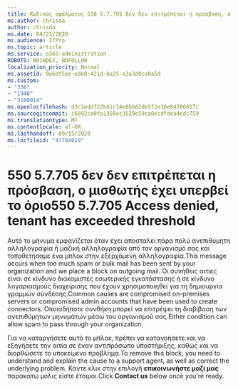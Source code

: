```yaml
---
title: Κωδικός σφάλματος 550 5.7.705 δεν δεν επιτρέπεται η πρόσβαση, ο μισθωτής έχει υπερβεί το όριο
ms.author: chrisda
author: chrisda
ms.date: 04/21/2020
ms.audience: ITPro
ms.topic: article
ms.service: o365-administration
ROBOTS: NOINDEX, NOFOLLOW
localization_priority: Normal
ms.assetid: 9e6df5ee-ede8-421d-ba25-a3a3d0ca0a5d
ms.custom:
- "336"
- "1948"
- "3100014"
ms.openlocfilehash: d3c1eddf22b61c14e8bb82de5f2e16e84786657c
ms.sourcegitcommit: c6692ce0fa1358ec3529e59ca0ecdfdea4cdc759
ms.translationtype: MT
ms.contentlocale: el-GR
ms.lasthandoff: 09/15/2020
ms.locfileid: "47784019"
---
```

# <a name="550-57705-access-denied-tenant-has-exceeded-threshold"></a><span data-ttu-id="45e92-102">550 5.7.705 δεν δεν επιτρέπεται η πρόσβαση, ο μισθωτής έχει υπερβεί το όριο</span><span class="sxs-lookup"><span data-stu-id="45e92-102">550 5.7.705 Access denied, tenant has exceeded threshold</span></span>

<span data-ttu-id="45e92-103">Αυτό το μήνυμα εμφανίζεται όταν έχει αποσταλεί πάρα πολύ ανεπιθύμητη αλληλογραφία ή μαζική αλληλογραφία από τον οργανισμό σας και τοποθετήσαμε ένα μπλοκ στην εξερχόμενη αλληλογραφία.</span><span class="sxs-lookup"><span data-stu-id="45e92-103">This message occurs when too much spam or bulk mail has been sent by your organization and we place a block on outgoing mail.</span></span>
<span data-ttu-id="45e92-104">Οι συνήθεις αιτίες είναι σε κίνδυνο διακομιστές εσωτερικής εγκατάστασης ή σε κίνδυνο λογαριασμούς διαχείρισης που έχουν χρησιμοποιηθεί για τη δημιουργία γραμμών σύνδεσης.</span><span class="sxs-lookup"><span data-stu-id="45e92-104">Common causes are compromised on-premises servers or compromised admin accounts that have been used to create connectors.</span></span> <span data-ttu-id="45e92-105">Οποιαδήποτε συνθήκη μπορεί να επιτρέψει τη διαβίβαση των ανεπιθύμητων μηνυμάτων μέσω του οργανισμού σας.</span><span class="sxs-lookup"><span data-stu-id="45e92-105">Either condition can allow spam to pass through your organization.</span></span>

<span data-ttu-id="45e92-106">Για να καταργήσετε αυτό το μπλοκ, πρέπει να κατανοήσετε και να εξηγήσετε την αιτία σε έναν αντιπρόσωπο υποστήριξης, καθώς και να διορθώσετε το υποκείμενο πρόβλημα.</span><span class="sxs-lookup"><span data-stu-id="45e92-106">To remove this block, you need to understand and explain the cause to a support agent, as well as correct the underlying problem.</span></span>
<span data-ttu-id="45e92-107">Κάντε κλικ στην επιλογή **επικοινωνήστε μαζί μας** παρακάτω μόλις είστε έτοιμοι.</span><span class="sxs-lookup"><span data-stu-id="45e92-107">Click **Contact us** below once you're ready.</span></span>
